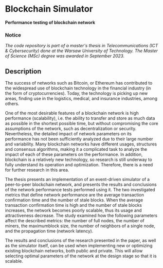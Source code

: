 # **Blockchain Simulator**
**Performance testing of blockchain network**

### Notice
*The code repository is part of a master's thesis in Telecommunications (ICT & Cybersecurity) done at the Warsaw University of Technology. The Master of Science (MSc) degree was awarded in September 2023.*

## Description
The success of networks such as Bitcoin, or Ethereum has contributed to the widespread use of blockchain technology in the financial industry (in the form of cryptocurrencies). Today, the technology is picking up new areas, finding use in the logistics, medical, and insurance industries, among others.

One of the most desirable features of a blockchain network is high performance (scalability), i.e. the ability to transfer and store as much data as possible in the shortest possible time, but without compromising the core assumptions of the network, such as decentralization or security. Nevertheless, the detailed impact of network parameters on its performance has not been sufficiently analyzed due to their large number and variability. Many blockchain networks have different usages, structures and consensus algorithms, making it a complicated task to analyze the impact of each of these parameters on the performance. In addition, blockchain is a relatively new technology, so research is still underway to fully understand its operation and optimization. Therefore, there is a need for further research in this area.

The thesis presents an implementation of an event-driven simulator of a peer-to-peer blockchain network, and presents the results and conclusions of the network performance tests performed using it. The two investigated metrics that define network performance are the average transaction confirmation time and the number of stale blocks. When the average transaction confirmation time is high and the number of stale blocks increases, the network becomes poorly scalable, thus its usage and attractiveness decrease. The study examined how the following parameters affect the described metrics: the number of full nodes, the number of miners, the maximumblock size, the number of neighbors of a single node, and the propagation time (network latency).

The results and conclusions of the research presented in the paper, as well as the simulator itself, can be used when implementing new or optimizing existing blockchain networks, both public and private. This will allow selecting optimal parameters of the network at the design stage so that it is scalable.
